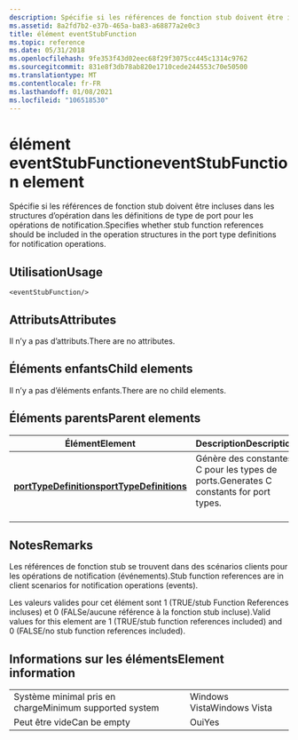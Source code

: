 ```yaml
---
description: Spécifie si les références de fonction stub doivent être incluses dans les structures d’opération dans les définitions de type de port pour les opérations de notification.
ms.assetid: 8a2fd7b2-e37b-465a-ba83-a68877a2e0c3
title: élément eventStubFunction
ms.topic: reference
ms.date: 05/31/2018
ms.openlocfilehash: 9fe353f43d02eec68f29f3075cc445c1314c9762
ms.sourcegitcommit: 831e8f3db78ab820e1710cede244553c70e50500
ms.translationtype: MT
ms.contentlocale: fr-FR
ms.lasthandoff: 01/08/2021
ms.locfileid: "106518530"
---
```

# <a name="eventstubfunction-element"></a><span data-ttu-id="97798-103">élément eventStubFunction</span><span class="sxs-lookup"><span data-stu-id="97798-103">eventStubFunction element</span></span>

<span data-ttu-id="97798-104">Spécifie si les références de fonction stub doivent être incluses dans les structures d’opération dans les définitions de type de port pour les opérations de notification.</span><span class="sxs-lookup"><span data-stu-id="97798-104">Specifies whether stub function references should be included in the operation structures in the port type definitions for notification operations.</span></span>

## <a name="usage"></a><span data-ttu-id="97798-105">Utilisation</span><span class="sxs-lookup"><span data-stu-id="97798-105">Usage</span></span>

``` syntax
<eventStubFunction/>
```

## <a name="attributes"></a><span data-ttu-id="97798-106">Attributs</span><span class="sxs-lookup"><span data-stu-id="97798-106">Attributes</span></span>

<span data-ttu-id="97798-107">Il n’y a pas d’attributs.</span><span class="sxs-lookup"><span data-stu-id="97798-107">There are no attributes.</span></span>

## <a name="child-elements"></a><span data-ttu-id="97798-108">Éléments enfants</span><span class="sxs-lookup"><span data-stu-id="97798-108">Child elements</span></span>

<span data-ttu-id="97798-109">Il n’y a pas d’éléments enfants.</span><span class="sxs-lookup"><span data-stu-id="97798-109">There are no child elements.</span></span>

## <a name="parent-elements"></a><span data-ttu-id="97798-110">Éléments parents</span><span class="sxs-lookup"><span data-stu-id="97798-110">Parent elements</span></span>



| <span data-ttu-id="97798-111">Élément</span><span class="sxs-lookup"><span data-stu-id="97798-111">Element</span></span>                                                       | <span data-ttu-id="97798-112">Description</span><span class="sxs-lookup"><span data-stu-id="97798-112">Description</span></span>                                                  |
|---------------------------------------------------------------|--------------------------------------------------------------|
| [<span data-ttu-id="97798-113">**portTypeDefinitions**</span><span class="sxs-lookup"><span data-stu-id="97798-113">**portTypeDefinitions**</span></span>](porttypedefinitions.md)<br/> | <span data-ttu-id="97798-114">Génère des constantes C pour les types de ports.</span><span class="sxs-lookup"><span data-stu-id="97798-114">Generates C constants for port types.</span></span><br/> <br/> |



## <a name="remarks"></a><span data-ttu-id="97798-115">Notes</span><span class="sxs-lookup"><span data-stu-id="97798-115">Remarks</span></span>

<span data-ttu-id="97798-116">Les références de fonction stub se trouvent dans des scénarios clients pour les opérations de notification (événements).</span><span class="sxs-lookup"><span data-stu-id="97798-116">Stub function references are in client scenarios for notification operations (events).</span></span>

<span data-ttu-id="97798-117">Les valeurs valides pour cet élément sont 1 (TRUE/stub Function References incluses) et 0 (FALSe/aucune référence à la fonction stub incluse).</span><span class="sxs-lookup"><span data-stu-id="97798-117">Valid values for this element are 1 (TRUE/stub function references included) and 0 (FALSE/no stub function references included).</span></span>

## <a name="element-information"></a><span data-ttu-id="97798-118">Informations sur les éléments</span><span class="sxs-lookup"><span data-stu-id="97798-118">Element information</span></span>



|                                     |               |
|-------------------------------------|---------------|
| <span data-ttu-id="97798-119">Système minimal pris en charge</span><span class="sxs-lookup"><span data-stu-id="97798-119">Minimum supported system</span></span><br/> | <span data-ttu-id="97798-120">Windows Vista</span><span class="sxs-lookup"><span data-stu-id="97798-120">Windows Vista</span></span> |
| <span data-ttu-id="97798-121">Peut être vide</span><span class="sxs-lookup"><span data-stu-id="97798-121">Can be empty</span></span>                        | <span data-ttu-id="97798-122">Oui</span><span class="sxs-lookup"><span data-stu-id="97798-122">Yes</span></span>           |



 

 




